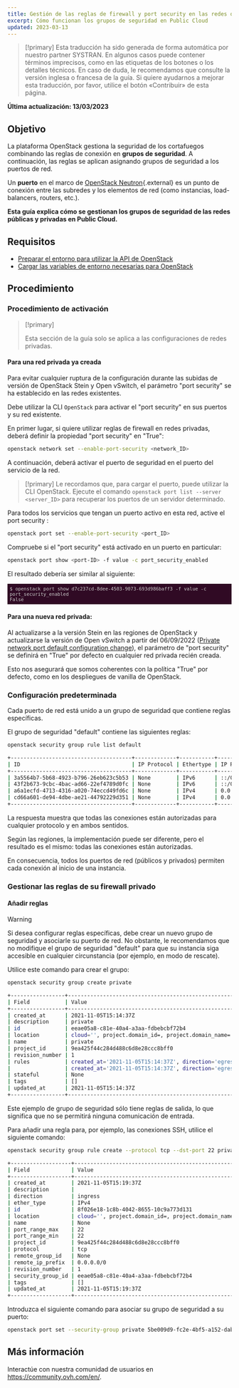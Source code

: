 ```yaml
---
title: Gestión de las reglas de firewall y port security en las redes que utilizan OpenStack CLI
excerpt: Cómo funcionan los grupos de seguridad en Public Cloud
updated: 2023-03-13
---
```


<style>
 pre {
     font-size: 14px;
 }
 pre.console {
   background-color: #300A24; 
   color: #ccc;
   font-family: monospace;
   padding: 5px;
   margin-bottom: 5px;
 }
 pre.console code {
   b   font-family: monospace !important;
   font-size: 0.75em;
   color: #ccc;
 }
 .small {
     font-size: 0.75em;
 }
</style>

> [!primary]
> Esta traducción ha sido generada de forma automática por nuestro partner SYSTRAN. En algunos casos puede contener términos imprecisos, como en las etiquetas de los botones o los detalles técnicos. En caso de duda, le recomendamos que consulte la versión inglesa o francesa de la guía. Si quiere ayudarnos a mejorar esta traducción, por favor, utilice el botón «Contribuir» de esta página.
> 

**Última actualización: 13/03/2023**

## Objetivo

La plataforma OpenStack gestiona la seguridad de los cortafuegos combinando las reglas de conexión en **grupos de seguridad**. A continuación, las reglas se aplican asignando grupos de seguridad a los puertos de red.

Un **puerto** en el marco de [OpenStack Neutron](https://docs.openstack.org/neutron/latest/index.html){.external} es un punto de conexión entre las subredes y los elementos de red (como instancias, load-balancers, routers, etc.).

**Esta guía explica cómo se gestionan los grupos de seguridad de las redes públicas y privadas en Public Cloud.**

## Requisitos

- [Preparar el entorno para utilizar la API de OpenStack](/pages/platform/public-cloud/prepare_the_environment_for_using_the_openstack_api)
- [Cargar las variables de entorno necesarias para OpenStack](/pages/platform/public-cloud/loading_openstack_environment_variables)

## Procedimiento

### Procedimiento de activación <a name="activation"></a>

> [!primary]
>
> Esta sección de la guía solo se aplica a las configuraciones de redes privadas.

#### Para una red privada ya creada

Para evitar cualquier ruptura de la configuración durante las subidas de versión de OpenStack Stein y Open vSwitch, el parámetro "port security" se ha establecido en las redes existentes.

Debe utilizar la CLI `OpenStack` para activar el "port security" en sus puertos y su red existente.

En primer lugar, si quiere utilizar reglas de firewall en redes privadas, deberá definir la propiedad "port security" en "True":

```bash
openstack network set --enable-port-security <network_ID>
```

A continuación, deberá activar el puerto de seguridad en el puerto del servicio de la red. 

> [!primary]
> Le recordamos que, para cargar el puerto, puede utilizar la CLI OpenStack. Ejecute el comando `openstack port list --server <server_ID>` para recuperar los puertos de un servidor determinado.
>

Para todos los servicios que tengan un puerto activo en esta red, active el port security :

```bash
openstack port set --enable-port-security <port_ID>
```

Compruebe si el "port security" está activado en un puerto en particular:

```bash
openstack port show <port-ID> -f value -c port_security_enabled
```

El resultado debería ser similar al siguiente:

<pre class="console"><code>$ openstack port show d7c237cd-8dee-4503-9073-693d986baff3 -f value -c port_security_enabled
False
</code></pre>

#### Para una nueva red privada:

Al actualizarse a la versión Stein en las regiones de OpenStack y actualizarse la versión de Open vSwitch a partir del 06/09/2022 ([Private network port default configuration change](https://public-cloud.status-ovhcloud.com/incidents/z6qq4bcvsn11)), el parámetro de "port security" se definirá en "True" por defecto en cualquier red privada recién creada.

Esto nos asegurará que somos coherentes con la política "True" por defecto, como en los despliegues de vanilla de OpenStack.

### Configuración predeterminada

Cada puerto de red está unido a un grupo de seguridad que contiene reglas específicas.

El grupo de seguridad "default" contiene las siguientes reglas:

```bash
openstack security group rule list default

+--------------------------------------+-------------+-----------+-----------+------------+-----------------------+
| ID                                   | IP Protocol | Ethertype | IP Range  | Port Range | Remote Security Group |
+--------------------------------------+-------------+-----------+-----------+------------+-----------------------+
| 3a5564b7-5b68-4923-b796-26eb623c5b53 | None        | IPv6      | ::/0      |            | None                  |
| 43f2b673-9cbc-4bac-ad66-22ef4789d0fc | None        | IPv6      | ::/0      |            | None                  |
| a6a1ecfd-4713-4316-a020-74eccd49fd6c | None        | IPv4      | 0.0.0.0/0 |            | None                  |
| cd66a601-de94-4dbe-ae21-44792229d351 | None        | IPv4      | 0.0.0.0/0 |            | None                  |
+--------------------------------------+-------------+-----------+-----------+------------+-----------------------+
```

La respuesta muestra que todas las conexiones están autorizadas para cualquier protocolo y en ambos sentidos.

Según las regiones, la implementación puede ser diferente, pero el resultado es el mismo: todas las conexiones están autorizadas.

En consecuencia, todos los puertos de red (públicos y privados) permiten cada conexión al inicio de una instancia.

### Gestionar las reglas de su firewall privado

#### Añadir reglas

> [!warning]
> Si desea configurar reglas específicas, debe crear un nuevo grupo de seguridad y asociarle su puerto de red. No obstante, le recomendamos que no modifique el grupo de seguridad "default" para que su instancia siga accesible en cualquier circunstancia (por ejemplo, en modo de rescate).
>

Utilice este comando para crear el grupo:

```bash
openstack security group create private

+-----------------+----------------------------------------------------------------------------------------------------------------------------------------------------------------------------+
| Field           | Value                                                                                                                                                                      |
+-----------------+----------------------------------------------------------------------------------------------------------------------------------------------------------------------------+
| created_at      | 2021-11-05T15:14:37Z                                                                                                                                                       |
| description     | private                                                                                                                                                                    |
| id              | eeae05a8-c81e-40a4-a3aa-fdbebcbf72b4                                                                                                                                       |
| location        | cloud='', project.domain_id=, project.domain_name='Default', project.id='9ea425f44c284d488c6d8e28ccc8bff0', project.name='3614264792735868', region_name='GRA11', zone=    |
| name            | private                                                                                                                                                                    |
| project_id      | 9ea425f44c284d488c6d8e28ccc8bff0                                                                                                                                           |
| revision_number | 1                                                                                                                                                                          |
| rules           | created_at='2021-11-05T15:14:37Z', direction='egress', ethertype='IPv4', id='54fae025-3439-4e45-8745-2ffe5b261f72', revision_number='1', updated_at='2021-11-05T15:14:37Z' |
|                 | created_at='2021-11-05T15:14:37Z', direction='egress', ethertype='IPv6', id='ad1aa507-79bd-434f-b674-221ef41d9ba6', revision_number='1', updated_at='2021-11-05T15:14:37Z' |
| stateful        | None                                                                                                                                                                       |
| tags            | []                                                                                                                                                                         |
| updated_at      | 2021-11-05T15:14:37Z                                                                                                                                                       |
+-----------------+----------------------------------------------------------------------------------------------------------------------------------------------------------------------------+
```

Este ejemplo de grupo de seguridad sólo tiene reglas de salida, lo que significa que no se permitirá ninguna comunicación de entrada.

Para añadir una regla para, por ejemplo, las conexiones SSH, utilice el siguiente comando:

```bash
openstack security group rule create --protocol tcp --dst-port 22 private

+-------------------+-------------------------------------------------------------------------------------------------------------------------------------------------------------------------+
| Field             | Value                                                                                                                                                                   |
+-------------------+-------------------------------------------------------------------------------------------------------------------------------------------------------------------------+
| created_at        | 2021-11-05T15:19:37Z                                                                                                                                                    |
| description       |                                                                                                                                                                         |
| direction         | ingress                                                                                                                                                                 |
| ether_type        | IPv4                                                                                                                                                                    |
| id                | 8f026e18-1c8b-4042-8655-10c9a773d131                                                                                                                                    |
| location          | cloud='', project.domain_id=, project.domain_name='Default', project.id='9ea425f44c284d488c6d8e28ccc8bff0', project.name='3614264792735868', region_name='GRA11', zone= |
| name              | None                                                                                                                                                                    |
| port_range_max    | 22                                                                                                                                                                      |
| port_range_min    | 22                                                                                                                                                                      |
| project_id        | 9ea425f44c284d488c6d8e28ccc8bff0                                                                                                                                        |
| protocol          | tcp                                                                                                                                                                     |
| remote_group_id   | None                                                                                                                                                                    |
| remote_ip_prefix  | 0.0.0.0/0                                                                                                                                                               |
| revision_number   | 1                                                                                                                                                                       |
| security_group_id | eeae05a8-c81e-40a4-a3aa-fdbebcbf72b4                                                                                                                                    |
| tags              | []                                                                                                                                                                      |
| updated_at        | 2021-11-05T15:19:37Z                                                                                                                                                    |
+-------------------+-------------------------------------------------------------------------------------------------------------------------------------------------------------------------+
```


Introduzca el siguiente comando para asociar su grupo de seguridad a su puerto:

```bash
openstack port set --security-group private 5be009d9-fc2e-4bf5-a152-dab52614b02d
```

## Más información

Interactúe con nuestra comunidad de usuarios en <https://community.ovh.com/en/>.
